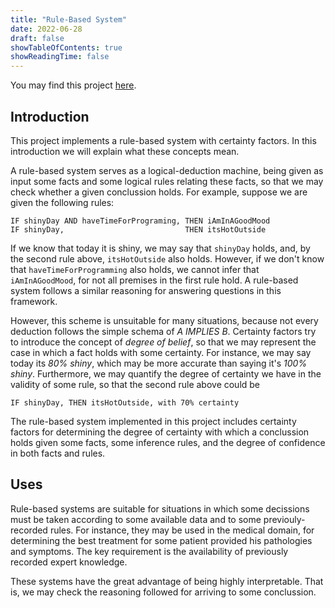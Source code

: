```yaml
---
title: "Rule-Based System"
date: 2022-06-28
draft: false
showTableOfContents: true
showReadingTime: false
---
```


You may find this project [here](https://github.com/Marcgil1/rbs).

## Introduction
This project implements a rule-based system with certainty factors. In this
introduction we will explain what these concepts mean.

A rule-based system serves as a logical-deduction machine, being given as input
some facts and some logical rules relating these facts, so that we may check
whether a given conclussion holds. For example, suppose we are given the
following rules:

```
IF shinyDay AND haveTimeForPrograming, THEN iAmInAGoodMood
IF shinyDay,                           THEN itsHotOutside
```

If we know that today it is shiny, we may say that ```shinyDay``` holds, and, by
the second rule above, ```itsHotOutside``` also holds.  However, if we don't
know that ```haveTimeForProgramming``` also holds, we cannot infer
that ```iAmInAGoodMood```, for not all premises in the first rule hold. A
rule-based system follows a similar reasoning for answering questions in this
framework.

However, this scheme is unsuitable for many situations, because not every
deduction follows the simple schema of *A IMPLIES B*. Certainty factors try to
introduce the concept of *degree of belief*, so that we may represent the case
in which a fact holds with some certainty. For instance, we may say today its
*80% shiny*, which may be more accurate than saying it's *100% shiny*.
Furthermore, we may quantify the degree of certainty we have in the validity of
some rule, so that the second rule above could be

```
IF shinyDay, THEN itsHotOutside, with 70% certainty
```

The rule-based system implemented in this project includes certainty factors for
determining the degree of certainty with which a conclussion holds given some
facts, some inference rules, and the degree of confidence in both facts and
rules.

## Uses
Rule-based systems are suitable for situations in which some decissions must be
taken according to some available data and to some previouly-recorded rules. For
instance, they may be used in the medical domain, for determining the best
treatment for some patient provided his pathologies and symptoms.
The key requirement is the availability of previously recorded expert knowledge.

These systems have the great advantage of being highly interpretable. That is,
we may check the reasoning followed for arriving to some conclussion.

